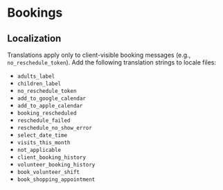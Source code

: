 # Bookings

## Localization

Translations apply only to client-visible booking messages (e.g., `no_reschedule_token`). Add the following translation strings to locale files:

- `adults_label`
- `children_label`
- `no_reschedule_token`
- `add_to_google_calendar`
- `add_to_apple_calendar`
- `booking_rescheduled`
- `reschedule_failed`
- `reschedule_no_show_error`
- `select_date_time`
- `visits_this_month`
- `not_applicable`
- `client_booking_history`
- `volunteer_booking_history`
- `book_volunteer_shift`
- `book_shopping_appointment`
